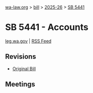 [wa-law.org](/) > [bill](/bill/) > [2025-26](/bill/2025-26/) > [SB 5441](/bill/2025-26/sb/5441/)

# SB 5441 - Accounts
[leg.wa.gov](https://app.leg.wa.gov/billsummary?BillNumber=5441&Year=2025&Initiative=false) | [RSS Feed](./rss.xml)

## Revisions
* [Original Bill](1/)

## Meetings